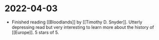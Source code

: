 # 2022-04-03

* Finished reading [[Bloodlands]] by [[Timothy D. Snyder]]. Utterly depressing read but very interesting to learn more about the history of [[Europe]]. 5 stars of 5.
